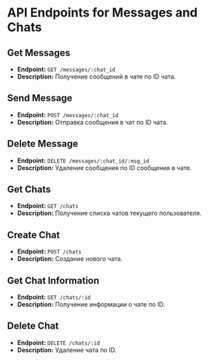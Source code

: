 # API Endpoints for Messages and Chats

## Get Messages
- **Endpoint:** `GET /messages/:chat_id`
- **Description:** Получение сообщений в чате по ID чата.

## Send Message
- **Endpoint:** `POST /messages/:chat_id`
- **Description:** Отправка сообщения в чат по ID чата.

## Delete Message
- **Endpoint:** `DELETE /messages/:chat_id/:msg_id`
- **Description:** Удаление сообщения по ID сообщения в чате.

## Get Chats
- **Endpoint:** `GET /chats`
- **Description:** Получение списка чатов текущего пользователя.

## Create Chat
- **Endpoint:** `POST /chats`
- **Description:** Создание нового чата.

## Get Chat Information
- **Endpoint:** `GET /chats/:id`
- **Description:** Получение информации о чате по ID.

## Delete Chat
- **Endpoint:** `DELETE /chats/:id`
- **Description:** Удаление чата по ID.
